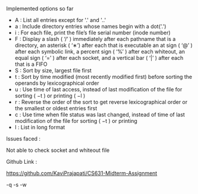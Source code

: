 Implemented options so far

- A : List all entries except for '.' and '..'
- a : Include directory entries whose names begin with a dot('.')
- i : For each file, print the file’s file serial number (inode number)
- F : Display a slash ( ‘/’ ) immediately after each pathname that is a directory, an asterisk ( ‘∗’) after each that is executable an at sign ( ‘@’ ) after each symbolic link, a percent sign ( ‘%’ ) after each whiteout, an equal sign ( ‘=’ ) after each socket, and a vertical bar ( ‘|’ ) after each that is a FIFO
- S : Sort by size, largest file first
- t : Sort by time modified (most recently modified first) before sorting the operands by lexicographical order
- u : Use time of last access, instead of last modification of the file for sorting ( −t ) or printing ( −l )
- r : Reverse the order of the sort to get reverse lexicographical order or the smallest or oldest entries first
- c : Use time when file status was last changed, instead of time of last modification of the file for sorting ( −t ) or printing
- l : List in long format

Issues faced :

Not able to check socket and whiteout file

Github Link :

https://github.com/KaviPrajapati/CS631-Midterm-Assignment



-q
-s
-w
